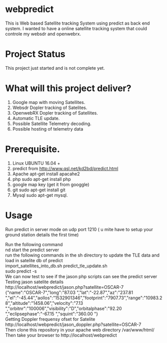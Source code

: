 # webpredict
This is Web based Satellite tracking System using predict as back end system.
I wanted to have a online satellite tracking system that could controle my websdr and openwebrx.
# Project Status
This project just started and is not complete yet.

# What will this project deliver?
1) Google map with moving Satellites.
2) Websdr Dopler tracking of Satelites.
3) OpenwebRX Dopler tracking of Satellites.
4) Automatic TLE update.
5) Possible Satellite Telemetry decoding.
6) Possible hosting of telemetry data

# Prerequisite.
1) Linux UBUNTU 16.04 +
2) predict from http://www.qsl.net/kd2bd/predict.html
3) Apache apt-get install apacahe2
4) php sudo apt-get install php
5) google map key (get it from googgle)
6) git sudo apt-get install git
7) Mysql  sudo apt-get mysql.
# Usage
Run predict in server mode on udp port 1210 ( u mite have to setup your ground station details the first time)


Run the following command <br>nd start the predict server<br>
run the following commands in the sh directory to update the TLE data and load in satelite db of predict <br>
import_satellites_into_db.sh  predict_tle_update.sh<br>
sudo predict -s<br>
We can now test to see if the jason php scripts can see the predict server<br>
Testing jason satelite details<br>
http://localhost/webpredict/jason.php?satellite=OSCAR-7<br>
{"name":"OSCAR-7","long":"87.03 ","lat":"-22.87","az":"237.81 ","el":"-45.44","aollos":"1532901346","footprint":"7907.73","range":"10983.28","altitude":"1458.06","velocity":"7.13 ","orbitnr":"100006","visibility":"D","orbitalphase":"92.20 ","eclipsephase":"-67.15 ","squint":"360.00 "} <br>
Getting Doppler frequensy ofset for Satelite<br>
http://localhost/webpredict/jason_doppler.php?satellite=OSCAR-7<br>
Then clone this repository in your apache web directory  /var/www/html/<br>
Then take your browser to http://localhost/webpredict
